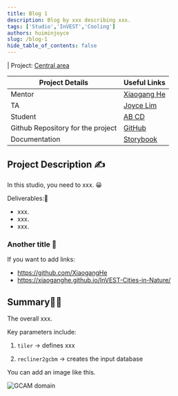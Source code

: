 ```yaml
---
title: Blog 1
description: Blog by xxx describing xxx.
tags: ['Studio','InVEST','Cooling']
authors: huiminjoyce
slug: /blog-1
hide_table_of_contents: false
---
```

 
| Project: [Central area](https://summerofcode.withgoogle.com/programs/2022/projects/ZqYBMwQd)
 
| Project Details |  Useful Links  |
|------------|---------|
| Mentor  |  [Xiaogang He](https://github.com/XiaogangHe)           |          
| TA      |  [Joyce Lim](https://github.com/huiminjoyce)            |          
| Student |  [AB CD](https://github.com)       |
| Github Repository for the project | [GitHub](https://github.com/moja-global/ui-library) |        
| Documentation     | [Storybook](https://xiaoganghe.github.io/InVEST-Cities-in-Nature/docs/)       |            
 
## Project Description ✍
In this studio, you need to xxx. 😀
 
Deliverables:🎉
 
- xxx.
- xxx.
- xxx.
   
### Another title 📌
 
If you want to add links:
- https://github.com/XiaogangHe
- https://xiaoganghe.github.io/InVEST-Cities-in-Nature/
 
## Summary👩‍🎓
 
The overall xxx. 

Key parameters include:

1. `tiler` → defines xxx

2. `recliner2gcbm` → creates the input database

You can add an image like this.

![GCAM domain](https://dev-to-uploads.s3.amazonaws.com/uploads/articles/qkkuv73vem49hlp6qwfr.png) 

